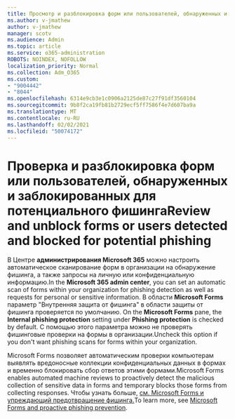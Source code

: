 ```yaml
---
title: Просмотр и разблокировка форм или пользователей, обнаруженных и заблокированных для потенциального фишинга
ms.author: v-jmathew
author: v-jmathew
manager: scotv
ms.audience: Admin
ms.topic: article
ms.service: o365-administration
ROBOTS: NOINDEX, NOFOLLOW
localization_priority: Normal
ms.collection: Adm_O365
ms.custom:
- "9004442"
- "8044"
ms.openlocfilehash: 6314e9cb3e1c0906a2125de87c27f91df3560104
ms.sourcegitcommit: 9b8f2ca19fb81b2729ecf5ff7586f4e7d607ba9a
ms.translationtype: MT
ms.contentlocale: ru-RU
ms.lasthandoff: 02/02/2021
ms.locfileid: "50074172"
---
```

# <a name="review-and-unblock-forms-or-users-detected-and-blocked-for-potential-phishing"></a><span data-ttu-id="7a074-102">Проверка и разблокировка форм или пользователей, обнаруженных и заблокированных для потенциального фишинга</span><span class="sxs-lookup"><span data-stu-id="7a074-102">Review and unblock forms or users detected and blocked for potential phishing</span></span>

<span data-ttu-id="7a074-103">В Центре **администрирования Microsoft 365** можно настроить автоматическое сканирование форм в организации на обнаружение фишинга, а также запросы на личную или конфиденциальную информацию.</span><span class="sxs-lookup"><span data-stu-id="7a074-103">In the **Microsoft 365 admin center**, you can set an automatic scan of forms within your organization for phishing detection as well as requests for personal or sensitive information.</span></span> <span data-ttu-id="7a074-104">В области **Microsoft Forms** параметр "Внутренняя  защита от фишинга" в области защиты от фишинга проверяется по умолчанию. </span><span class="sxs-lookup"><span data-stu-id="7a074-104">On the **Microsoft Forms** pane, the **Internal phishing protection** setting under **Phishing protection** is checked by default.</span></span> <span data-ttu-id="7a074-105">С помощью этого параметра можно не проверять фишинговые проверки на формы в организации.</span><span class="sxs-lookup"><span data-stu-id="7a074-105">Uncheck this option if you don't want phishing scans for forms within your organization.</span></span>

<span data-ttu-id="7a074-106">Microsoft Forms позволяет автоматическим проверки компьютерам выявлять вредоносные коллекции конфиденциальных данных в формах и временно блокировать сбор ответов этими формами.</span><span class="sxs-lookup"><span data-stu-id="7a074-106">Microsoft Forms enables automated machine reviews to proactively detect the malicious collection of sensitive data in forms and temporary blocks those forms from collecting responses.</span></span> <span data-ttu-id="7a074-107">Чтобы узнать больше, [см. Microsoft Forms и упреждающий предотвращение фишинга.](https://support.microsoft.com/office/microsoft-forms-and-proactive-phishing-prevention-b3950a20-296d-4e8e-96f5-594ced998a90)</span><span class="sxs-lookup"><span data-stu-id="7a074-107">To learn more, see [Microsoft Forms and proactive phishing prevention](https://support.microsoft.com/office/microsoft-forms-and-proactive-phishing-prevention-b3950a20-296d-4e8e-96f5-594ced998a90).</span></span>
